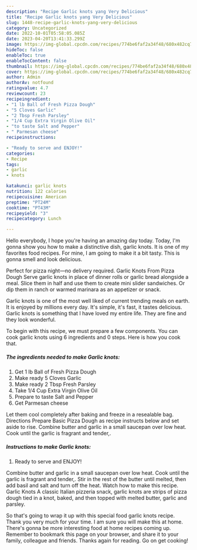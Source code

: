```yaml
---
description: "Recipe Garlic knots yang Very Delicious"
title: "Recipe Garlic knots yang Very Delicious"
slug: 1448-recipe-garlic-knots-yang-very-delicious
category: Uncategorized
date: 2022-10-01T05:58:05.085Z
date: 2023-04-20T13:41:33.299Z
image: https://img-global.cpcdn.com/recipes/774be6faf2a34f48/680x482cq70/garlic-knots-recipe-main-photo.jpg
hideToc: false
enableToc: true
enableTocContent: false
thumbnail: https://img-global.cpcdn.com/recipes/774be6faf2a34f48/680x482cq70/garlic-knots-recipe-main-photo.jpg
cover: https://img-global.cpcdn.com/recipes/774be6faf2a34f48/680x482cq70/garlic-knots-recipe-main-photo.jpg
author: Admin
authorAv: notfound
ratingvalue: 4.7
reviewcount: 23
recipeingredient:
- "1 lb Ball of Fresh Pizza Dough"
- "5 Cloves Garlic"
- "2 Tbsp Fresh Parsley"
- "1/4 Cup Extra Virgin Olive Oil"
- "to taste Salt and Pepper"
- " Parmesan cheese"
recipeinstructions:

- "Ready to serve and ENJOY!"
categories:
- Recipe
tags:
- garlic
- knots

katakunci: garlic knots 
nutrition: 122 calories
recipecuisine: American
preptime: "PT24M"
cooktime: "PT43M"
recipeyield: "3"
recipecategory: Lunch

---
```



Hello everybody, I hope you're having an amazing day today. Today, I'm gonna show you how to make a distinctive dish, garlic knots. It is one of my favorites food recipes. For mine, I am going to make it a bit tasty. This is gonna smell and look delicious.

Perfect for pizza night—no delivery required. Garlic Knots From Pizza Dough Serve garlic knots in place of dinner rolls or garlic bread alongside a meal. Slice them in half and use them to create mini slider sandwiches. Or dip them in ranch or warmed marinara as an appetizer or snack.

Garlic knots is one of the most well liked of current trending meals on earth. It is enjoyed by millions every day. It's simple, it's fast, it tastes delicious. Garlic knots is something that I have loved my entire life. They are fine and they look wonderful.


To begin with this recipe, we must prepare a few components. You can cook garlic knots using 6 ingredients and 0 steps. Here is how you cook that.

<!--inarticleads1-->

##### The ingredients needed to make Garlic knots:

1. Get 1 lb Ball of Fresh Pizza Dough
1. Make ready 5 Cloves Garlic
1. Make ready 2 Tbsp Fresh Parsley
1. Take 1/4 Cup Extra Virgin Olive Oil
1. Prepare to taste Salt and Pepper
1. Get  Parmesan cheese


Let them cool completely after baking and freeze in a resealable bag. Directions Prepare Basic Pizza Dough as recipe instructs below and set aside to rise. Combine butter and garlic in a small saucepan over low heat. Cook until the garlic is fragrant and tender,. 

<!--inarticleads2-->

##### Instructions to make Garlic knots:


1. Ready to serve and ENJOY!

Combine butter and garlic in a small saucepan over low heat. Cook until the garlic is fragrant and tender,. Stir in the rest of the butter until melted, then add basil and salt and turn off the heat. Watch how to make this recipe. Garlic Knots A classic Italian pizzeria snack, garlic knots are strips of pizza dough tied in a knot, baked, and then topped with melted butter, garlic and parsley. 

So that's going to wrap it up with this special food garlic knots recipe. Thank you very much for your time. I am sure you will make this at home. There's gonna be more interesting food at home recipes coming up. Remember to bookmark this page on your browser, and share it to your family, colleague and friends. Thanks again for reading. Go on get cooking!
